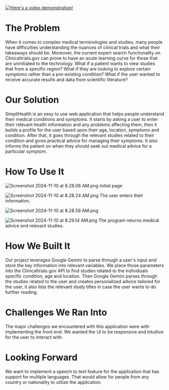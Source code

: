 [![Here's a video demonstration!](https://img.youtube.com/vi/TN0u1AqEEb4/maxresdefault.jpg)](https://youtu.be/TN0u1AqEEb4)
# The Problem
When it comes to complex medical terminologies and studies, many people have difficulties understanding the nuances of clinical trials and what their takeaways should be. Moreover, the current expert search functionality on Clinicaltrials.gov can prove to have an acute learning curve for those that are uninitiated to the technology. What if a patient wants to view studies that from a specific region? What if they are looking to explore certain symptoms rather than a pre-existing condition? What if the user wanted to receive accurate results and data from scientific literature?
# Our Solution
SimpliHealth is an easy to use web application that helps people understand their medical conditions and symptoms. It starts by asking a user to enter their relevant health information and any problems affecting them, then it builds a profile for the user based upon their age, location, symptoms and condition. After that, it goes through the relevant studies related to their condition and gives practical advice for managing their symptoms. It also informs the patient on when they should seek out medical advice for a particular symptom. 
# How To Use It
![Screenshot 2024-11-10 at 8.28.08 AM.png](https://cdn.dorahacks.io/static/files/1931647f4166989f885c239421baf86c.png)
Initial page

![Screenshot 2024-11-10 at 8.28.24 AM.png](https://cdn.dorahacks.io/static/files/1931645aa7f7cdd713deb0b4c30a48b6.png)
The user enters their information.

![Screenshot 2024-11-10 at 8.28.59 AM.png](https://cdn.dorahacks.io/static/files/19316464572758dd307d00c415f9f5af.png)


![Screenshot 2024-11-10 at 8.29.14 AM.png](https://cdn.dorahacks.io/static/files/193164669dbace8e74f3ac347609cbad.png)
The program returns medical advice and relevant studies.
# How We Built It
Our project leverages Google Gemini to parse through a user's input and store the key information into relevant variables. We place those parameters into the Clinicaltrials.gov API to find studies related to the individuals specific condition, age and location. Then Google Gemini parses through the studies related to the user and creates personalized advice tailored for the user, it also lists the relevant study titles in case the user wants to do further reading.
# Challenges We Ran Into
The major challenges we encountered with this application were with implementing the front end. We wanted the UI to be responsive and intuitive for the user to interact with. 
# Looking Forward
We want to implement a speech to text feature for the application that has support for multiple languages. That would allow for people from any country or nationality to utilize the application.
